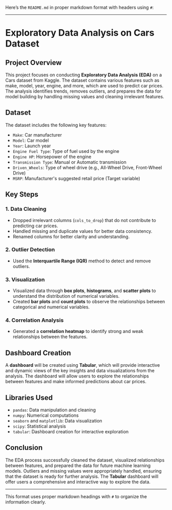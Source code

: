 Here’s the `README.md` in proper markdown format with headers using `#`:

---

# Exploratory Data Analysis on Cars Dataset

## Project Overview
This project focuses on conducting **Exploratory Data Analysis (EDA)** on a Cars dataset from Kaggle. The dataset contains various features such as make, model, year, engine, and more, which are used to predict car prices. The analysis identifies trends, removes outliers, and prepares the data for model building by handling missing values and cleaning irrelevant features.

## Dataset
The dataset includes the following key features:
- `Make`: Car manufacturer
- `Model`: Car model
- `Year`: Launch year
- `Engine Fuel Type`: Type of fuel used by the engine
- `Engine HP`: Horsepower of the engine
- `Transmission Type`: Manual or Automatic transmission
- `Driven_Wheels`: Type of wheel drive (e.g., All-Wheel Drive, Front-Wheel Drive)
- `MSRP`: Manufacturer's suggested retail price (Target variable)

## Key Steps

### 1. Data Cleaning
- Dropped irrelevant columns (`cols_to_drop`) that do not contribute to predicting car prices.
- Handled missing and duplicate values for better data consistency.
- Renamed columns for better clarity and understanding.

### 2. Outlier Detection
- Used the **Interquartile Range (IQR)** method to detect and remove outliers.

### 3. Visualization
- Visualized data through **box plots**, **histograms**, and **scatter plots** to understand the distribution of numerical variables.
- Created **bar plots** and **count plots** to observe the relationships between categorical and numerical variables.

### 4. Correlation Analysis
- Generated a **correlation heatmap** to identify strong and weak relationships between the features.

## Dashboard Creation
A **dashboard** will be created using **Tabular**, which will provide interactive and dynamic views of the key insights and data visualizations from the analysis. The dashboard will allow users to explore the relationships between features and make informed predictions about car prices.

## Libraries Used
- `pandas`: Data manipulation and cleaning
- `numpy`: Numerical computations
- `seaborn` and `matplotlib`: Data visualization
- `scipy`: Statistical analysis
- `tabular`: Dashboard creation for interactive exploration

## Conclusion
The EDA process successfully cleaned the dataset, visualized relationships between features, and prepared the data for future machine learning models. Outliers and missing values were appropriately handled, ensuring that the dataset is ready for further analysis. The **Tabular** dashboard will offer users a comprehensive and interactive way to explore the data.

---

This format uses proper markdown headings with `#` to organize the information clearly.
